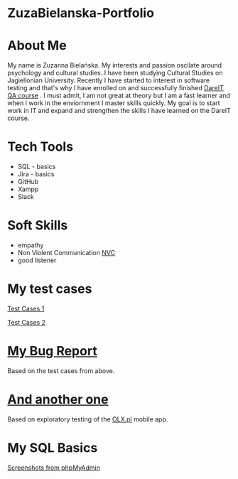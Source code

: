 # ZuzaBielanska-Portfolio

# About Me

My name is Zuzanna Bielańska. My interests and passion oscilate around psychology and cultural studies. I have been studying Cultural Studies on Jagiellonian University. Recently I have started to interest in software testing and that's why I have enrolled on and successfully finished [DareIT QA course](https://www.dareit.io/challenges/qa-manual-testing) . I must admit, I am not great at theory but I am a fast learner and when I work in the enviornment I master skills quickly. My goal is to start work in IT and expand and strengthen the skills I have learned on the DareIT course.

# Tech Tools

- SQL - basics
- Jira - basics
- GitHub
- Xampp
- Slack

# Soft Skills

- empathy
- Non Violent Communication [NVC](https://www.goodreads.com/book/show/71730.Nonviolent_Communication)
- good listener

# My test cases

[Test Cases 1](https://docs.google.com/spreadsheets/d/1T3_R22yGdqxJsbpXPG28u_gK6QOLF6qPWk_xrSxX5rE/edit?usp=drive_link)

[Test Cases 2](https://docs.google.com/document/d/106BkGkVR6ybQhSErXewnJ49jk-t8r5nKzeorQRtviko/edit?usp=drive_link)

# [My Bug Report](https://docs.google.com/document/d/1tA4LZHMmo20s-RcLRZ7eAZTM_g4U8caUtoYuNz30HnU/edit?usp=drive_link) 

Based on the test cases from above.

# [And another one](https://docs.google.com/spreadsheets/d/1Hc_evp5BGB846c2DbLYQv77qv65HhbuXkujkkrkrQeA/edit?usp=drive_link)

Based on exploratory testing of the [OLX.pl](https://www.olx.pl/) mobile app.

# My SQL Basics

[Screenshots from phpMyAdmin](https://drive.google.com/drive/folders/12cJQxUd_LcqkmNoDOcwpCBDVd1lQNapO?usp=drive_link)
  
